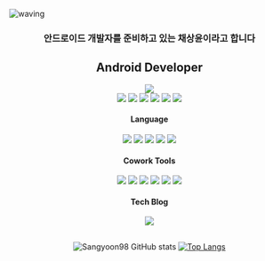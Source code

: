 ![waving](https://capsule-render.vercel.app/api?type=waving&height=200&fontAlign=80&fontAlignY=40&color=gradient&text=Sangyoon)

<div align="center">
  
  ### 안드로이드 개발자를 준비하고 있는 채상윤이라고 합니다
  
  ## Android Developer
  <img src="https://img.shields.io/badge/android-3DDC84?style=for-the-badge&logo=android&logoColor=white">     <br>
  <img src="https://img.shields.io/badge/material design-757575?style=for-the-badge&logo=material design&logoColor=white">
  <img src="https://img.shields.io/badge/retrofit2-48B983?style=for-the-badge">
  <img src="https://img.shields.io/badge/firebase-FFCA28?style=for-the-badge&logo=firebase&logoColor=white">
  <img src="https://img.shields.io/badge/MVVM Architecture-000000?style=for-the-badge">
  <img src="https://img.shields.io/badge/kotlin coroutines-7F52FF?style=for-the-badge&logo=kotlin&logoColor=white">
  <img src="https://img.shields.io/badge/kotlin flow-7F52FF?style=for-the-badge&logo=kotlin&logoColor=white">
  <!-- <img src="https://img.shields.io/badge/jetpack compose-4285F4?style=for-the-badge&logo=jetpack compose&logoColor=white"> -->
  
  #### Language
  <img src="https://img.shields.io/badge/c-A8B9CC?style=for-the-badge&logo=c&logoColor=white">
  <img src="https://img.shields.io/badge/kotlin-7F52FF?style=for-the-badge&logo=kotlin&logoColor=white">
  <img src="https://img.shields.io/badge/java-F7DF1E?style=for-the-badge&logo=java&logoColor=white">
  <img src="https://img.shields.io/badge/html-E34F26?style=for-the-badge&logo=html5&logoColor=white">
  <img src="https://img.shields.io/badge/css-1572B6?style=for-the-badge&logo=css3&logoColor=white">
  
  #### Cowork Tools
  <img src="https://img.shields.io/badge/git-F05032?style=for-the-badge&logo=git&logoColor=white">
  <img src="https://img.shields.io/badge/github-181717?style=for-the-badge&logo=github&logoColor=white">
  <img src="https://img.shields.io/badge/jira-0052CC?style=for-the-badge&logo=jira&logoColor=white">
  <img src="https://img.shields.io/badge/slack-4A154B?style=for-the-badge&logo=slack&logoColor=white">
  <img src="https://img.shields.io/badge/figma-F24E1E?style=for-the-badge&logo=figma&logoColor=white">
  <img src="https://img.shields.io/badge/postman-FF6C37?style=for-the-badge&logo=postman&logoColor=white">
  
  #### Tech Blog
  [<img src="https://img.shields.io/badge/Sangyoooooon-000000?style=for-the-badge&logo=tistory&logoColor=white">](https://sangyoon98.tistory.com/)
  
  ##
  ![Sangyoon98 GitHub stats](https://github-readme-stats.vercel.app/api?username=Sangyoon98&show_icons=true&theme=transparent)
  [![Top Langs](https://github-readme-stats.vercel.app/api/top-langs/?username=Sangyoon98&layout=compact&theme=transparent&langs_count=10)](https://github.com/anuraghazra/github-readme-stats)
  
</div>
